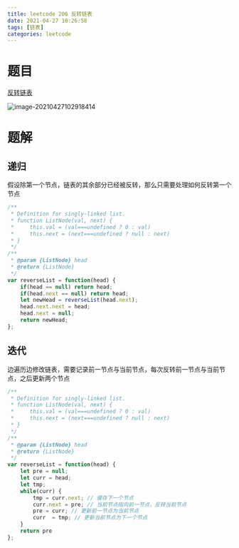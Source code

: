 ```yaml
---
title: leetcode 206 反转链表
date: 2021-04-27 10:26:58
tags: [链表]
categories: leetcode
---
```


# 题目

[反转链表](https://leetcode-cn.com/problems/reverse-linked-list/)

![image-20210427102918414](https://tva1.sinaimg.cn/large/008i3skNgy1gpy3g1otndj31320na43g.jpg)

# 题解

## 递归

假设除第一个节点，链表的其余部分已经被反转，那么只需要处理如何反转第一个节点

```js
/**
 * Definition for singly-linked list.
 * function ListNode(val, next) {
 *     this.val = (val===undefined ? 0 : val)
 *     this.next = (next===undefined ? null : next)
 * }
 */
/**
 * @param {ListNode} head
 * @return {ListNode}
 */
var reverseList = function(head) {
    if(head == null) return head;
    if(head.next == null) return head;
    let newHead = reverseList(head.next);
    head.next.next = head;
    head.next = null;
    return newHead;
};
```

## 迭代

边遍历边修改链表，需要记录前一节点与当前节点，每次反转前一节点与当前节点，之后更新两个节点

```js
/**
 * Definition for singly-linked list.
 * function ListNode(val, next) {
 *     this.val = (val===undefined ? 0 : val)
 *     this.next = (next===undefined ? null : next)
 * }
 */
/**
 * @param {ListNode} head
 * @return {ListNode}
 */
var reverseList = function(head) {
    let pre = null;
    let curr = head;
    let tmp;
    while(curr) {
        tmp = curr.next; // 缓存下一个节点
        curr.next = pre; // 当前节点指向前一节点，反转当前节点
        pre = curr; // 更新前一节点为当前节点
        curr  = tmp; // 更新当前节点为下一个节点
    }
    return pre
};
```


